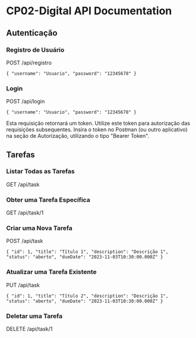 
# CP02-Digital API Documentation

## Autenticação

### Registro de Usuário

POST /api/registro

`{
    "username": "Usuario",
    "password": "12345678"
}`

### Login

POST /api/login

`{
    "username": "Usuario",
    "password": "12345678"
}`

Esta requisição retornará um token. Utilize este token para autorização das requisições subsequentes. Insira o token no Postman (ou outro aplicativo) na seção de Autorização, utilizando o tipo "Bearer Token".

## Tarefas

### Listar Todas as Tarefas

GET /api/task

### Obter uma Tarefa Específica

GET /api/task/1

### Criar uma Nova Tarefa

POST /api/task

`{
    "id": 1,
    "title": "Título 1",
    "description": "Descrição 1",
    "status": "aberto",
    "dueDate": "2023-11-03T10:30:00.000Z"
}`

### Atualizar uma Tarefa Existente

PUT /api/task


`{
    "id": 1,
    "title": "Título 2",
    "description": "Descrição 1",
    "status": "aberto",
    "dueDate": "2023-11-03T10:30:00.000Z"
}`

### Deletar uma Tarefa

DELETE /api/task/1
